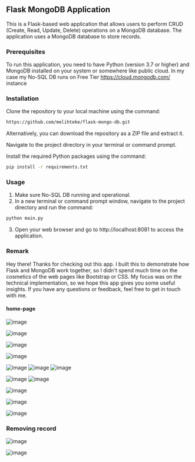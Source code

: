 ## Flask MongoDB Application

This is a Flask-based web application that allows users to perform CRUD (Create, Read, Update, Delete) operations on a MongoDB database. The application uses a MongoDB database to store records.

### Prerequisites
To run this application, you need to have Python (version 3.7 or higher) and MongoDB installed on your system or somewhere like public cloud. In my case my No-SQL DB runs on Free Tier https://cloud.mongodb.com/ instance


### Installation
Clone the repository to your local machine using the command:

```sh
https://github.com/melihteke/flask-mongo-db.git
```
Alternatively, you can download the repository as a ZIP file and extract it.

Navigate to the project directory in your terminal or command prompt.

Install the required Python packages using the command:
```sh
pip install -r requirements.txt
```

### Usage
1.  Make sure No-SQL DB running and operational.
2. In a new terminal or command prompt window, navigate to the project directory and run the command:
```sh
python main.py
```
3. Open your web browser and go to http://localhost:8081 to access the application.

### Remark
Hey there! Thanks for checking out this app. I built this to demonstrate how Flask and MongoDB work together, so I didn't spend much time on the cosmetics of the web pages like Bootstrap or CSS. My focus was on the technical implementation, so we hope this app gives you some useful insights. If you have any questions or feedback, feel free to get in touch with me.


#### home-page
![image](https://user-images.githubusercontent.com/36086368/231597573-a9b67532-cf9e-4fa9-b088-dae4c36b52d9.png)


![image](https://user-images.githubusercontent.com/36086368/231596064-cb557aee-b9b1-4bc3-b5fc-5034bbdca662.png)

![image](https://user-images.githubusercontent.com/36086368/231597474-92bd7a0a-88a1-4385-b879-7f0d97819689.png)



![image](https://user-images.githubusercontent.com/36086368/231596501-a849573c-d93b-47a1-a075-9cd6ae9f051a.png)


![image](https://user-images.githubusercontent.com/36086368/231596549-9d1e964e-ed87-4920-9c28-58c69bae2c56.png)
![image](https://user-images.githubusercontent.com/36086368/231596580-b8a01411-2511-43ba-975f-6836a54ff1ca.png)
![image](https://user-images.githubusercontent.com/36086368/231596732-181dcf6d-1365-46f5-b585-9d992d0e5fae.png)

![image](https://user-images.githubusercontent.com/36086368/231596766-ade1abbb-fe6c-435c-a615-ead0e0347d91.png)
![image](https://user-images.githubusercontent.com/36086368/231596841-af7cf080-902e-4368-bb0d-cec6dd8494a8.png)

![image](https://user-images.githubusercontent.com/36086368/231596947-21114fd3-469e-4aa0-a163-0d23017f52b5.png)

![image](https://user-images.githubusercontent.com/36086368/231596989-b1c346a6-ad62-4591-9c90-c4668cff9a13.png)


![image](https://user-images.githubusercontent.com/36086368/231597027-104d21ae-e52b-413d-9914-c83fce409761.png)


### Removing record
![image](https://user-images.githubusercontent.com/36086368/231597122-ed006e05-1316-40f7-b310-be23bdeebf32.png)

![image](https://user-images.githubusercontent.com/36086368/231597144-56e4d974-7237-48f6-a2f7-fcc46b1ea1bb.png)







